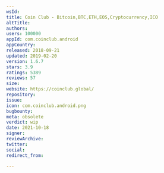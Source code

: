 ```yaml
---
wsId: 
title: Coin Club - Bitcoin,BTC,ETH,EOS,Cryptocurrency,ICO
altTitle: 
authors: 
users: 100000
appId: com.coinclub.android
appCountry: 
released: 2018-09-21
updated: 2019-02-20
version: 1.6.7
stars: 3.9
ratings: 5389
reviews: 57
size: 
website: https://coinclub.global/
repository: 
issue: 
icon: com.coinclub.android.png
bugbounty: 
meta: obsolete
verdict: wip
date: 2021-10-18
signer: 
reviewArchive: 
twitter: 
social: 
redirect_from: 

---
```


